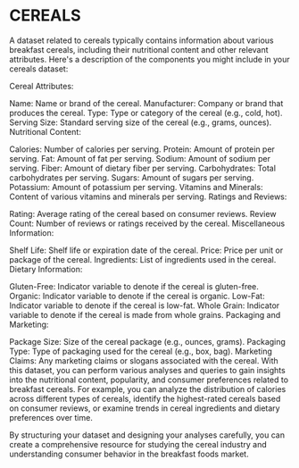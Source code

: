 # CEREALS
A dataset related to cereals typically contains information about various breakfast cereals, including their nutritional content and other relevant attributes. Here's a description of the components you might include in your cereals dataset:

Cereal Attributes:

Name: Name or brand of the cereal.
Manufacturer: Company or brand that produces the cereal.
Type: Type or category of the cereal (e.g., cold, hot).
Serving Size: Standard serving size of the cereal (e.g., grams, ounces).
Nutritional Content:

Calories: Number of calories per serving.
Protein: Amount of protein per serving.
Fat: Amount of fat per serving.
Sodium: Amount of sodium per serving.
Fiber: Amount of dietary fiber per serving.
Carbohydrates: Total carbohydrates per serving.
Sugars: Amount of sugars per serving.
Potassium: Amount of potassium per serving.
Vitamins and Minerals: Content of various vitamins and minerals per serving.
Ratings and Reviews:

Rating: Average rating of the cereal based on consumer reviews.
Review Count: Number of reviews or ratings received by the cereal.
Miscellaneous Information:

Shelf Life: Shelf life or expiration date of the cereal.
Price: Price per unit or package of the cereal.
Ingredients: List of ingredients used in the cereal.
Dietary Information:

Gluten-Free: Indicator variable to denote if the cereal is gluten-free.
Organic: Indicator variable to denote if the cereal is organic.
Low-Fat: Indicator variable to denote if the cereal is low-fat.
Whole Grain: Indicator variable to denote if the cereal is made from whole grains.
Packaging and Marketing:

Package Size: Size of the cereal package (e.g., ounces, grams).
Packaging Type: Type of packaging used for the cereal (e.g., box, bag).
Marketing Claims: Any marketing claims or slogans associated with the cereal.
With this dataset, you can perform various analyses and queries to gain insights into the nutritional content, popularity, and consumer preferences related to breakfast cereals. For example, you can analyze the distribution of calories across different types of cereals, identify the highest-rated cereals based on consumer reviews, or examine trends in cereal ingredients and dietary preferences over time.

By structuring your dataset and designing your analyses carefully, you can create a comprehensive resource for studying the cereal industry and understanding consumer behavior in the breakfast foods market.
